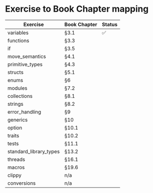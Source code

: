 # Exercise to Book Chapter mapping

| Exercise               | Book Chapter  | Status |
|------------------------|---------------|--------|
| variables              | §3.1          |✅      |
| functions              | §3.3          ||
| if                     | §3.5          ||
| move_semantics         | §4.1          ||
| primitive_types        | §4.3          ||
| structs                | §5.1          ||
| enums                  | §6            ||
| modules                | §7.2          ||
| collections            | §8.1          ||
| strings                | §8.2          ||
| error_handling         | §9            ||
| generics               | §10           ||
| option                 | §10.1         ||
| traits                 | §10.2         ||
| tests                  | §11.1         ||
| standard_library_types | §13.2         ||
| threads                | §16.1         ||
| macros                 | §19.6         ||
| clippy                 | n/a           ||
| conversions            | n/a           ||
